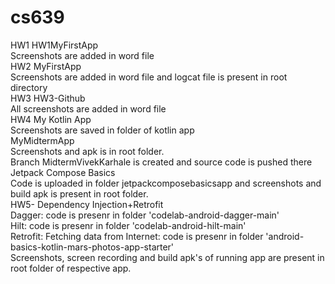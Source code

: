 # cs639

HW1 HW1MyFirstApp  
  Screenshots are added in word file  
HW2 MyFirstApp  
  Screenshots are added in word file and logcat file is present in root directory  
HW3 HW3-Github  
  All screenshots are added in word file  
HW4 My Kotlin App  
  Screenshots are saved in folder of kotlin app  
MyMidtermApp  
  Screenshots and apk is in root folder.  
  Branch MidtermVivekKarhale is created and source code is pushed there  
Jetpack Compose Basics  
  Code is uploaded in folder jetpackcomposebasicsapp and screenshots and build apk is present in root folder.  
HW5- Dependency Injection+Retrofit  
  Dagger: code is presenr in folder 'codelab-android-dagger-main'  
  Hilt: code is presenr in folder 'codelab-android-hilt-main'  
  Retrofit: Fetching data from Internet: code is presenr in folder 'android-basics-kotlin-mars-photos-app-starter'  
  Screenshots, screen recording and build apk's of running app are present in root folder of respective app.  
  

